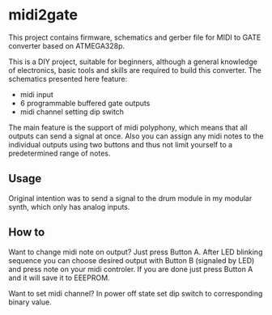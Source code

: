 # midi2gate
This project contains firmware, schematics and gerber file for MIDI to GATE converter based on ATMEGA328p.

This is a DIY project, suitable for beginners, although a general knowledge of electronics, basic tools and skills are required to build this converter. The schematics presented here feature:

- midi input
- 6 programmable buffered gate outputs
- midi channel setting dip switch


The main feature is the support of midi polyphony, which means that all outputs can send a signal at once. Also you can assign any midi notes to the individual outputs using two buttons and thus not limit yourself to a predetermined range of notes.

## Usage
Original intention was to send a signal to the drum module in my modular synth, which only has analog inputs.

## How to
Want to change midi note on output? Just press Button A. After LED blinking sequence you can choose desired output with Button B (signaled by LED) and press note on your midi controler. If you are done just press Button A and it will save it to EEEPROM.

Want to set midi channel? In power off state set dip switch to corresponding binary value.
